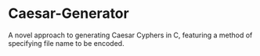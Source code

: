 # Caesar-Generator
A novel approach to generating Caesar Cyphers in C, featuring a method of specifying file name to be encoded.
